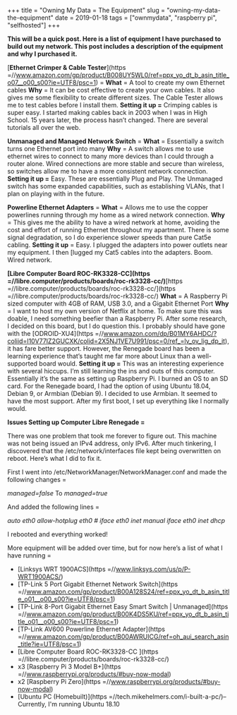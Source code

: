 +++
title = "Owning My Data = The Equipment"
slug = "owning-my-data-the-equipment"
date = 2019-01-18
tags = ["ownmydata", "raspberry pi", "selfhosted"]
+++

**This will be a quick post. Here is a list of equipment I have purchased to build out my network. This post includes a description of the equipment and why I purchased it.**

[**Ethernet Crimper & Cable Tester**](https =//www.amazon.com/gp/product/B008UY5WL0/ref=ppx_yo_dt_b_asin_title_o07__o00_s00?ie=UTF8/psc=1) =
**What** = A tool to create my own Ethernet cables
**Why** = It can be cost effective to create your own cables. It also gives me some flexibility to create different sizes. The Cable Tester allows me to test cables before I install them. 
**Setting it up =** Crimping cables is super easy. I started making cables back in 2003 when I was in High School. 15 years later, the process hasn’t changed. There are several tutorials all over the web.

**Unmanaged and Managed Network Switch** =
**What** = Essentially a switch turns one Ethernet port into many
**Why** = A switch allows me to use ethernet wires to connect to many more devices than I could through a router alone. Wired connections are more stable and secure than wireless, so switches allow me to have a more consistent network connection.
**Setting it up =** Easy. These are essentially Plug and Play. The Unmanaged switch has some expanded capabilities, such as establishing VLANs, that I plan on playing with in the future.

**Powerline Ethernet Adapters** =
**What** = Allows me to use the copper powerlines running through my home as a wired network connection.
**Why** = This gives me the ability to have a wired network at home, avoiding the cost and effort of running Ethernet throughout my apartment. There is some signal degradation, so I do experience slower speeds than pure Cat5e cabling.
**Setting it up** = Easy. I plugged the adapters into power outlets near my equipment. I then [lugged my Cat5 cables into the adapters. Boom. Wired network.

**[Libre Computer Board ROC-RK3328-CC](https =//libre.computer/products/boards/roc-rk3328-cc/)**[https =//libre.computer/products/boards/roc-rk3328-cc/](https =//libre.computer/products/boards/roc-rk3328-cc/)
**What** = A Raspberry Pi sized computer with 4GB of RAM, USB 3.0, and a Gigabit Ethernet Port
**Why** = I want to host my own version of Netflix at home. To make sure this was doable, I need something beefier than a Raspberry Pi. After some research, I decided on this board, but I do question this. I probably should have gone with the [ODROID-XU4](https =//www.amazon.com/dp/B01MY6AHDC/?coliid=I10V77IZ2GUCXK/colid=2X5NJ1VE7U991/psc=0/ref_=lv_ov_lig_dp_it), it has fare better support. However, the Renegade board has been a learning experience that’s taught me far more about Linux than a well-supported board would. 
**Setting it up =** This was an interesting experience with several hiccups. I’m still learning the ins and outs of this computer. Essentially it’s the same as setting up Raspberry Pi. I burned an OS to an SD card. For the Renegade board, I had the option of using Ubuntu 18.04, Debian 9, or Armbian (Debian 9). I decided to use Armbian. It seemed to have the most support. After my first boot, I set up everything like I normally would.

**Issues Setting up Computer Libre Renegade =**

There was one problem that took me forever to figure out. This machine was not being issued an IPv4 address, only IPv6. After much tinkering, I discovered that the /etc/network/interfaces file kept being overwritten on reboot. Here’s what I did to fix it.

First I went into /etc/NetworkManager/NetworkManager.conf and made the following changes = 

*managed=false*
 To
*managed=true*

And added the following lines =

*auto eth0
     allow-hotplug eth0
     # iface eth0 inet manual
     iface eth0 inet dhcp*

I rebooted and everything worked!

More equipment will be added over time, but for now here’s a list of what I have running =

- [Linksys WRT 1900ACS](https =//www.linksys.com/us/p/P-WRT1900ACS/)
- [TP-Link 5 Port Gigabit Ethernet Network Switch](https =//www.amazon.com/gp/product/B00A128S24/ref=ppx_yo_dt_b_asin_title_o01__o00_s00?ie=UTF8/psc=1﻿)
- [TP-Link 8-Port Gigabit Ethernet Easy Smart Switch | Unmanaged](https =//www.amazon.com/gp/product/B00K4DS5KU/ref=ppx_yo_dt_b_asin_title_o01__o00_s00?ie=UTF8/psc=1﻿)
- [TP-Link AV600 Powerline Ethernet Adapter](https =//www.amazon.com/gp/product/B00AWRUICG/ref=oh_aui_search_asin_title?ie=UTF8/psc=1)
- [Libre Computer Board ROC-RK3328-CC ](https =//libre.computer/products/boards/roc-rk3328-cc/)
- x3 [Raspberry Pi 3 Model B+](https =//www.raspberrypi.org/products/#buy-now-modal﻿)
- x2 [Raspberry Pi Zero](https =//www.raspberrypi.org/products/#buy-now-modal﻿)
- [Ubuntu PC (Homebuilt)](https =//tech.mikehelmers.com/i-built-a-pc/)&#8211; Currently, I'm running Ubuntu 18.10

